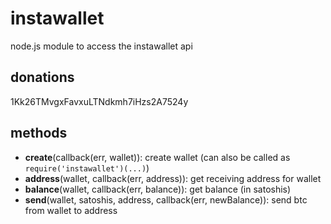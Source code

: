 instawallet
=====

node.js module to access the instawallet api

donations
-----

1Kk26TMvgxFavxuLTNdkmh7iHzs2A7524y

methods
-----

- **create**(callback(err, wallet)): create wallet (can also be called as `require('instawallet')(...)`)
- **address**(wallet, callback(err, address)): get receiving address for wallet
- **balance**(wallet, callback(err, balance)): get balance (in satoshis)
- **send**(wallet, satoshis, address, callback(err, newBalance)): send btc from wallet to address